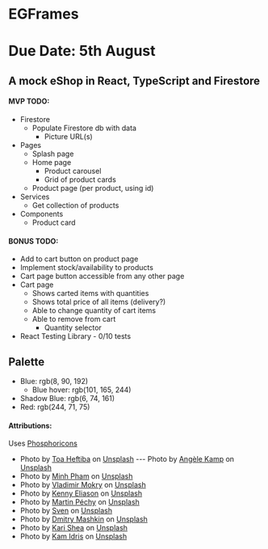 # EGFrames

# Due Date: 5th August

## A mock eShop in React, TypeScript and Firestore

#### MVP TODO:

- Firestore
  - Populate Firestore db with data
    - Picture URL(s)
- Pages
  - Splash page
  - Home page
    - Product carousel
    - Grid of product cards
  - Product page (per product, using id)
- Services
  - Get collection of products
- Components
  - Product card

#### BONUS TODO:

- Add to cart button on product page
- Implement stock/availability to products
- Cart page button accessible from any other page
- Cart page
  - Shows carted items with quantities
  - Shows total price of all items (delivery?)
  - Able to change quantity of cart items
  - Able to remove from cart
    - Quantity selector
- React Testing Library - 0/10 tests

## Palette

- Blue: rgb(8, 90, 192)
  - Blue hover: rgb(101, 165, 244)
- Shadow Blue: rgb(6, 74, 161)
- Red: rgb(244, 71, 75)

#### Attributions:

Uses [Phosphoricons](https://phosphoricons.com/)

- Photo by [Toa Heftiba](https://unsplash.com/@heftiba?utm_content=creditCopyText&utm_medium=referral&utm_source=unsplash) on [Unsplash](https://unsplash.com/photos/rectangular-gray-wooden-photo-frame-beside-pink-flower-HBL6itmv2Zw?utm_content=creditCopyText&utm_medium=referral&utm_source=unsplash)
--- Photo by [Angèle Kamp](https://unsplash.com/@angelekamp?utm_content=creditCopyText&utm_medium=referral&utm_source=unsplash) on [Unsplash](https://unsplash.com/photos/green-leafed-beside-white-photo-frame-bDuh4oK_MCU?utm_content=creditCopyText&utm_medium=referral&utm_source=unsplash)
- Photo by [Minh Pham](https://unsplash.com/@minhphamdesign?utm_content=creditCopyText&utm_medium=referral&utm_source=unsplash) on [Unsplash](https://unsplash.com/photos/white-and-brown-wooden-cabinet-Wn1gmozpNZc?utm_content=creditCopyText&utm_medium=referral&utm_source=unsplash)
- Photo by [Vladimir Mokry](https://unsplash.com/@vmokry?utm_content=creditCopyText&utm_medium=referral&utm_source=unsplash) on [Unsplash](https://unsplash.com/photos/white-and-brown-wooden-end-table-near-wall-inside-room-2dTeBxsF-Q0?utm_content=creditCopyText&utm_medium=referral&utm_source=unsplash)
- Photo by [Kenny Eliason](https://unsplash.com/@neonbrand?utm_content=creditCopyText&utm_medium=referral&utm_source=unsplash) on [Unsplash](https://unsplash.com/photos/couch-near-painting-Wp7t4cWN-68?utm_content=creditCopyText&utm_medium=referral&utm_source=unsplash)
- Photo by [Martin Péchy](https://unsplash.com/@martinpechy?utm_content=creditCopyText&utm_medium=referral&utm_source=unsplash) on [Unsplash](https://unsplash.com/photos/wall-mounted-helvetica-alphabet-poster-above-sofa-iXHdGk8JVYU?utm_content=creditCopyText&utm_medium=referral&utm_source=unsplash)
- Photo by [Sven](https://unsplash.com/@shauste?utm_content=creditCopyText&utm_medium=referral&utm_source=unsplash) on [Unsplash](https://unsplash.com/photos/rectangular-brown-framed-photo-frame-on-white-desk-3rX4x1oQtPc?utm_content=creditCopyText&utm_medium=referral&utm_source=unsplash)
- Photo by [Dmitry Mashkin](https://unsplash.com/@artcoastdesign?utm_content=creditCopyText&utm_medium=referral&utm_source=unsplash) on [Unsplash](https://unsplash.com/photos/white-wooden-framed-mirror-on-brown-wooden-table-hyGXlmNeK-I?utm_content=creditCopyText&utm_medium=referral&utm_source=unsplash)
- Photo by [Kari Shea](https://unsplash.com/@karishea?utm_content=creditCopyText&utm_medium=referral&utm_source=unsplash) on [Unsplash](https://unsplash.com/photos/a-living-room-with-a-couch-and-a-picture-on-the-wall-rZm5MghM1dQ?utm_content=creditCopyText&utm_medium=referral&utm_source=unsplash)
- Photo by [Kam Idris](https://unsplash.com/@ka_idris?utm_content=creditCopyText&utm_medium=referral&utm_source=unsplash) on [Unsplash](https://unsplash.com/photos/brown-wooden-framed-yellow-padded-chair-_HqHX3LBN18?utm_content=creditCopyText&utm_medium=referral&utm_source=unsplash)
